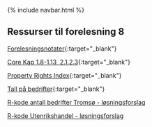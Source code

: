 {% include navbar.html %}

## Ressurser til forelesning 8

[Forelesningsnotater](/forelesninger/SOK-1004_Forelesning_8_h24.pdf){:target="_blank"}

[Core Kap 1.8-1.13, 2.1.2.3](https://www.core-econ.org/the-economy/microeconomics/01-prosperity-inequality-08-capitalist-institutions.html){:target="_blank"}

[Property Rights Index](https://www.internationalpropertyrightsindex.org/#world-map){:target="_blank"}

[Tall på bedrifter](https://www.ssb.no/virksomheter-foretak-og-regnskap/virksomheter-og-foretak/statistikk/virksomheter){:target="_blank"}

[R-kode antall bedrifter Tromsø - løsningsforslag](/solutions/SOK-1004_Forelesning_8_h24_bedrifter_fasit.R)

[R-kode Utenrikshandel - løsningsforslag](/solutions/SOK-1004_Forelesning_8_h24_handel_fasit.R)
